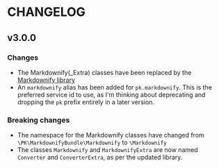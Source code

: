 CHANGELOG
=========

## v3.0.0

### Changes

* The Markdownify(_Extra) classes have been replaced by the
  [Markdownify library](https://github.com/Pixel418/Markdownify)
* An `markdownify` alias has been added for `pk.markdownify`.
  This is the preferred service id to use, as I'm thinking about
  deprecating and dropping the `pk` prefix entirely in a later
  version.

### Breaking changes

* The namespace for the Markdownify classes have changed
  from `\PK\MarkdownifyBundle\Markdownify` to `\Markdownify`
* The classes `Markdownify` and `MarkdownifyExtra` are now
  named `Converter` and `ConverterExtra`, as per the updated
  library.
